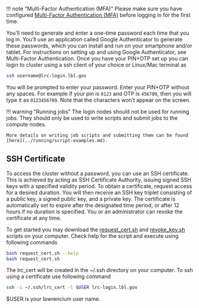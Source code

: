 
!!! note "Multi-Factor Authentication (MFA)"
    Please make sure you have configured [Multi-Factor Authentication (MFA)](mfa.md) before logging in for the first time.

You’ll need to generate and enter a one-time password each time that you log in. You’ll use an application called Google Authenticator to generate these passwords, which you can install and run on your smartphone and/or tablet. For instructions on setting up and using Google Authenticator, see Multi-Factor Authentication. Once you have your PIN+OTP set up you can login to cluster using a ssh client of your choice or Linux/Mac terminal as 

```sh 
ssh username@lrc-login.lbl.gov
```

You will be prompted to enter your password. Enter your PIN+OTP without any spaces. For example if your pin is `0123` and OTP is `456789`, then you will type it as `0123456789`. Note that the characters won’t appear on the screen.

!!! warning "Running jobs"
    The login nodes should not be used for running jobs. They should only be used to write scripts and submit jobs to the compute nodes.

    More details on writing job scripts and submitting them can be found [here](../running/script-examples.md).

## SSH Certificate

To access the cluster without a password, you can use an SSH certificate. This is achieved by acting as SSH Certificate Authority, issuing signed SSH keys with a specified validity period. To obtain a certificate, request access for a desired duration. You will then receive an SSH key triplet consisting of a public key, a signed public key, and a private key. The certificate is automatically set to expire after the designated time period, or after 12 hours if no duration is specified. You or an administrator can revoke the certificate at any time.

To get started you may download the [request_cert.sh](https://github.com/lbnl-science-it/scienceit-docs/blob/spsoni/docs/hpc/accounts/request_cert.sh) and [revoke_key.sh](https://github.com/lbnl-science-it/scienceit-docs/blob/spsoni/docs/hpc/accounts/revoke_key.sh) scripts on your computer. Check help for the script and execute using following commands
```sh 
bash request_cert.sh --help
bash request_cert.sh
```
The lrc_cert will be created in the ~/.ssh directory on your computer. To ssh using a certificate use following command
```sh
ssh -i ~/.ssh/lrc_cert -l $USER lrc-login.lbl.gov
```
$USER is your lawrencium user name. 